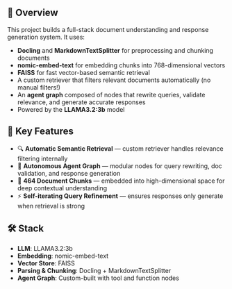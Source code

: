 
## 🚀 Overview

This project builds a full-stack document understanding and response generation system. It uses:

- **Docling** and **MarkdownTextSplitter** for preprocessing and chunking documents  
- **nomic-embed-text** for embedding chunks into 768-dimensional vectors  
- **FAISS** for fast vector-based semantic retrieval  
- A custom retriever that filters relevant documents automatically (no manual filters!)  
- An **agent graph** composed of nodes that rewrite queries, validate relevance, and generate accurate responses  
- Powered by the **LLAMA3.2:3b** model

## 🧩 Key Features

- 🔍 **Automatic Semantic Retrieval** — custom retriever handles relevance filtering internally  
- 🧠 **Autonomous Agent Graph** — modular nodes for query rewriting, doc validation, and response generation  
- 🧾 **464 Document Chunks** — embedded into high-dimensional space for deep contextual understanding  
- ⚡ **Self-iterating Query Refinement** — ensures responses only generate when retrieval is strong

## 🛠️ Stack

- **LLM**: LLAMA3.2:3b  
- **Embedding**: nomic-embed-text  
- **Vector Store**: FAISS  
- **Parsing & Chunking**: Docling + MarkdownTextSplitter  
- **Agent Graph**: Custom-built with tool and function nodes  


